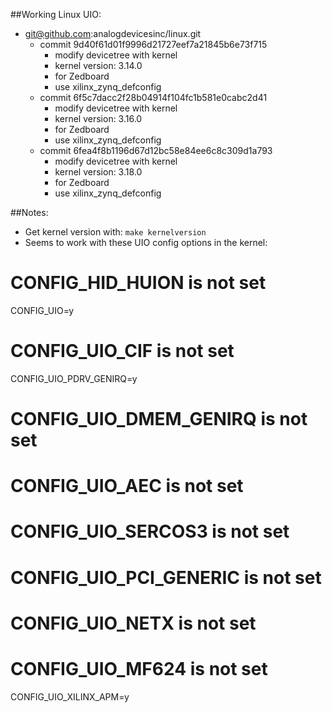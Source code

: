 ##Working Linux UIO:
* git@github.com:analogdevicesinc/linux.git
  * commit 9d40f61d01f9996d21727eef7a21845b6e73f715
    * modify devicetree with kernel
    * kernel version: 3.14.0
    * for Zedboard
    * use xilinx_zynq_defconfig
  * commit 6f5c7dacc2f28b04914f104fc1b581e0cabc2d41
    * modify devicetree with kernel
    * kernel version: 3.16.0
    * for Zedboard
    * use xilinx_zynq_defconfig
  * commit 6fea4f8b1196d67d12bc58e84ee6c8c309d1a793
    * modify devicetree with kernel
    * kernel version: 3.18.0
    * for Zedboard
    * use xilinx_zynq_defconfig

##Notes:
* Get kernel version with: `make kernelversion`
* Seems to work with these UIO config options in the kernel:
# CONFIG_HID_HUION is not set
CONFIG_UIO=y
# CONFIG_UIO_CIF is not set
CONFIG_UIO_PDRV_GENIRQ=y
# CONFIG_UIO_DMEM_GENIRQ is not set
# CONFIG_UIO_AEC is not set
# CONFIG_UIO_SERCOS3 is not set
# CONFIG_UIO_PCI_GENERIC is not set
# CONFIG_UIO_NETX is not set
# CONFIG_UIO_MF624 is not set
CONFIG_UIO_XILINX_APM=y
